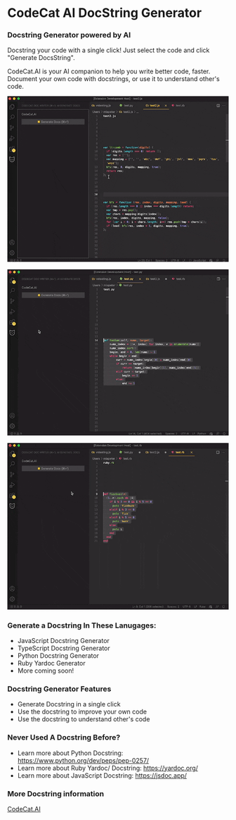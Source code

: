 # CodeCat AI DocString Generator


### Docstring Generator powered by AI

Docstring your code with a single click! Just select the code and click "Generate DocsString".

CodeCat.AI is your AI companion to help you write better code, faster. Document your own code with docstrings, or use it to understand other's code.



[![Docstring 1](/assets/demo1.gif)](https://cln.sh/5285en)

[![Docstring 2](/assets/demo2.gif)](https://cln.sh/5285en)

[![Docstring 3](/assets/demo3.gif)](https://cln.sh/5285en)



### Generate a Docstring In These Lanugages:

- JavaScript Docstring Generator
- TypeScript Docstring Generator
- Python Docstring Generator
- Ruby Yardoc Generator
- More coming soon!

### Docstring Generator Features

- Generate Docstring in a single click
- Use the docstring to improve your own code
- Use the docstring to understand other's code

### Never Used A Docstring Before?

- Learn more about Python Docstring: https://www.python.org/dev/peps/pep-0257/
- Learn more about Ruby Yardoc/ Docstring: https://yardoc.org/
- Learn more about JavaScript Docstring: https://jsdoc.app/


### More Docstring information

[CodeCat.AI](https://codecat.ai/?docstring)